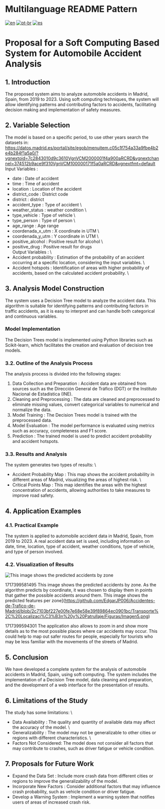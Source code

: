 # Multilanguage README Pattern
[![en](https://img.shields.io/badge/lang-en-red.svg)](https://github.com/jonatasemidio/multilanguage-readme-pattern/blob/master/README.md)
[![pt-br](https://img.shields.io/badge/lang-pt--br-green.svg)](https://github.com/jonatasemidio/multilanguage-readme-pattern/blob/master/README.pt-br.md)
[![es](https://img.shields.io/badge/lang-es-yellow.svg)](https://github.com/jonatasemidio/multilanguage-readme-pattern/blob/master/README.es.md)

# Proposal for a Soft Computing Based System for Automobile Accident Analysis
## 1. Introduction
The proposed system aims to analyze automobile accidents in Madrid, Spain, from 2019 to 2023. Using soft computing techniques, the system will allow identifying patterns and contributing factors to accidents, facilitating decision making and implementation of safety measures.
## 2. Variable Selection
The model is based on a specific period, to use other years search the datasets in: https://datos.madrid.es/portal/site/egob/menuitem.c05c1f754a33a9fbe4b2e4b284f1a5a0/?vgnextoid=7c2843010d9c3610VgnVCM2000001f4a900aRCRD&vgnextchannel=374512b9ace9f310VgnVCM100000171f5a0aRCRD&vgnextfmt=default
Input Variables :

- date : Date of accident
- time : Time of accident
- location : Location of the accident
- district_code : District code
- district : district
- accident_type : Type of accident \
- weather_status : weather condition \
- type_vehicle : Type of vehicle \
- type_person : Type of person \
- age_range : Age range
- coordenada_x_utm : X coordinate in UTM \
- coordenada_y_utm : Y coordinate in UTM \
- positive_alcohol : Positive result for alcohol \
- positive_drug : Positive result for drugs \
Output Variables : \
- Accident probability : Estimation of the probability of an accident occurring at a specific location, considering the input variables. \
- Accident hotspots : Identification of areas with higher probability of accidents, based on the calculated accident probability. \
## 3. Analysis Model Construction
The system uses a Decision Tree model to analyze the accident data. This algorithm is suitable for identifying patterns and contributing factors in traffic accidents, as it is easy to interpret and can handle both categorical and continuous variables.
### Model Implementation
The Decision Trees model is implemented using Python libraries such as Scikit-learn, which facilitates the creation and evaluation of decision tree models.
### 3.2. Outline of the Analysis Process
The analysis process is divided into the following stages:
1. Data Collection and Preparation : Accident data are obtained from sources such as the Dirección General de Tráfico (DGT) or the Instituto Nacional de Estadística (INE).
2.	Cleaning and Preprocessing : The data are cleaned and preprocessed to eliminate missing values, convert categorical variables to numerical and normalize the data.
3.	Model Training : The Decision Trees model is trained with the preprocessed data.
4.	Model Evaluation : The model performance is evaluated using metrics such as accuracy, completeness and F1 score.
5.	Prediction : The trained model is used to predict accident probability and accident hotspots.
### 3.3. Results and Analysis
The system generates two types of results: \
- Accident Probability Map : This map shows the accident probability in different areas of Madrid, visualizing the areas of highest risk. \
- Critical Points Map : This map identifies the areas with the highest concentration of accidents, allowing authorities to take measures to improve road safety.
## 4. Application Examples
### 4.1. Practical Example
The system is applied to automobile accident data in Madrid, Spain, from 2019 to 2023. A real accident data set is used, including information on date, time, location, type of accident, weather conditions, type of vehicle, and type of person involved.
### 4.2. Visualization of Results
![This image shows the predicted accidents by zone](https://github.com/EdgarJP006/Accidentes-de-Trafico-de-Madrid/blob/2c7103bf227e00fe7e68e58e39f89864ec0901bc/Transporte%2C%20Localizaci%C3%B3n%20y%20Patrullaje/Figuras/Imagen3.png) 

1717399581495
This image shows the predicted accidents by zone. As the algorithm predicts by coordinate, it was chosen to display them in points that gather the possible accidents around them.
 This image shows the predicted features per zone](https://github.com/EdgarJP006/Accidentes-de-Trafico-de-Madrid/blob/2c7103bf227e00fe7e68e58e39f89864ec0901bc/Transporte%2C%20Localizaci%C3%B3n%20y%20Patrullaje/Figuras/Imagen5.png) 


1717399594301
The application also allows to zoom in and show more details as to the most possible places where car accidents may occur. This could help to map out safer routes for people, especially for tourists who may be less familiar with the movements of the streets of Madrid.
## 5. Conclusion
We have developed a complete system for the analysis of automobile accidents in Madrid, Spain, using soft computing. The system includes the implementation of a Decision Tree model, data cleaning and preparation, and the development of a web interface for the presentation of results.
## 6. Limitations of the Study
The study has some limitations: \
- Data Availability : The quality and quantity of available data may affect the accuracy of the model. \
- Generalizability : The model may not be generalizable to other cities or regions with different characteristics. \
- Factors Not Considered: The model does not consider all factors that may contribute to crashes, such as driver fatigue or vehicle condition.
## 7. Proposals for Future Work
- Expand the Data Set : Include more crash data from different cities or regions to improve the generalizability of the model.
- Incorporate New Factors : Consider additional factors that may influence crash probability, such as vehicle condition or driver fatigue.
- Develop a Warning System : Implement a warning system that notifies users of areas of increased crash risk.

